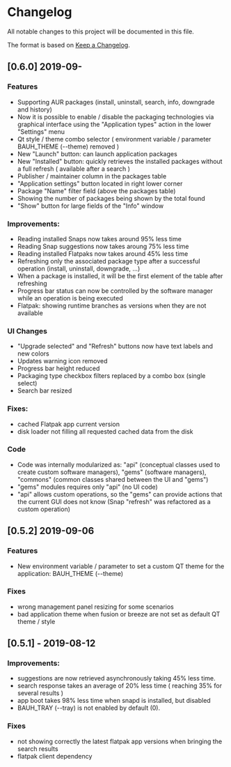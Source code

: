 # Changelog
All notable changes to this project will be documented in this file.


The format is based on [Keep a Changelog](https://keepachangelog.com/en/1.0.0/).

## [0.6.0] 2019-09-
### Features
- Supporting AUR packages (install, uninstall, search, info, downgrade and history)
- Now it is possible to enable / disable the packaging technologies via graphical interface using the "Application types" action in the lower "Settings" menu
- Qt style / theme combo selector ( environment variable / parameter BAUH_THEME (--theme) removed )
- New "Launch" button: can launch application packages
- New "Installed" button: quickly retrieves the installed packages without a full refresh ( available after a search )
- Publisher / maintainer column in the packages table
- "Application settings" button located in right lower corner
- Package "Name" filter field (above the packages table)
- Showing the number of packages being shown by the total found
- "Show" button for large fields of the "Info" window

### Improvements:
- Reading installed Snaps now takes around 95% less time
- Reading Snap suggestions now takes aroung 75% less time
- Reading installed Flatpaks now takes around 45% less time
- Refreshing only the associated package type after a successful operation (install, uninstall, downgrade, ...)
- When a package is installed, it will be the first element of the table after refreshing
- Progress bar status can now be controlled by the software manager while an operation is being executed
- Flatpak: showing runtime branches as versions when they are not available

### UI Changes
- "Upgrade selected" and "Refresh" buttons now have text labels and new colors
- Updates warning icon removed
- Progress bar height reduced
- Packaging type checkbox filters replaced by a combo box (single select)
- Search bar resized

### Fixes:
- cached Flatpak app current version
- disk loader not filling all requested cached data from the disk

### Code
- Code was internally modularized as: "api" (conceptual classes used to create custom software managers), "gems" (software managers), "commons" (common classes shared between the UI and "gems")
- "gems" modules requires only "api" (no UI code)
- "api" allows custom operations, so the "gems" can provide actions that the current GUI does not know (Snap "refresh" was refactored as a custom operation)


## [0.5.2] 2019-09-06
### Features
- New environment variable / parameter to set a custom QT theme for the application: BAUH_THEME (--theme)
### Fixes
- wrong management panel resizing for some scenarios
- bad application theme when fusion or breeze are not set as default QT theme / style

## [0.5.1] - 2019-08-12
### Improvements:
- suggestions are now retrieved asynchronously taking 45% less time.
- search response takes an average of 20% less time ( reaching 35% for several results )
- app boot takes 98% less time when snapd is installed, but disabled
- BAUH_TRAY (--tray) is not enabled by default (0).
### Fixes
- not showing correctly the latest flatpak app versions when bringing the search results
- flatpak client dependency
